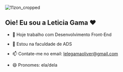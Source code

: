 ![11zon_cropped](https://github.com/user-attachments/assets/f2383a36-8196-4689-b778-20d11684784b)
## Oie! Eu sou a Leticia Gama ❤️

- 🔭 Hoje trabalho com Desenvolvimento Front-End
- 🌱 Estou na faculdade de ADS
- 📫 Contate-me no email: lelegamaoliver@gmail.com

- 😄 Pronomes: ela/dela

